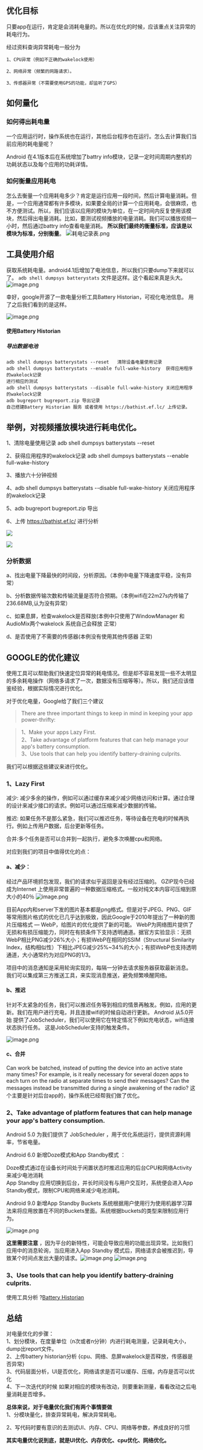 ## 优化目标
只要app在运行，肯定是会消耗电量的。所以在优化的时候，应该重点关注异常的耗电行为。

经过资料查询异常耗电一般分为

	1、CPU异常（例如不正确的wakelock使用）
	
	2、网络异常（频繁的网路请求）。
	
	3、传感器异常（不需要使用GPS的功能，却监听了GPS）


## 如何量化

### 如何得出耗电量
一个应用运行时，操作系统也在运行，其他后台程序也在运行。怎么去计算我们当前应用的耗电量呢？

 Android 在4.1版本后在系统增加了battry info模块，记录一定时间周期内整机的功耗状态以及每个应用的功耗详情。
### 如何衡量应用耗电
怎么去衡量一个应用耗电多少？肯定是运行应用一段时间，然后计算电量消耗。但是，一个应用通常都有许多模块，如果要全局的计算一个应用耗电，会很麻烦，也不方便测试。所以，我们应该以应用的模块为单位，在一定时间内反复使用该模块，然后得出电量消耗。比如，要测试视频播放的电量消耗。我们可以播放视频一小时，然后通过battry info查看电量消耗。  **所以我们最终的衡量标准，应该是以模块为标准，分别衡量**。
![耗电记录表.png](https://github.com/ZhangHao555/ReadingNotes/blob/master/pics/table.png)

## 工具使用介绍
获取系统耗电量。android4.1后增加了电池信息，所以我们只要dump下来就可以了。
```adb shell dumpsys batterystats```
文件是这样。这个看起来真是头大。
![image.png](https://upload-images.jianshu.io/upload_images/9243886-929731d730826c46.png?imageMogr2/auto-orient/strip%7CimageView2/2/w/1240)

幸好，google开源了一款电量分析工具Battery Historian，可视化电池信息。 用了之后我们看到的是这样。

![image.png](https://github.com/ZhangHao555/ReadingNotes/blob/master/pics/%E7%94%B5%E9%87%8F%E6%B6%88%E8%80%97%E5%9B%BE.png)

#### 使用Battery Historian
##### 导出数据电池
```
adb shell dumpsys batterystats --reset   清除设备电量使用记录
adb shell dumpsys batterystats --enable full-wake-history  获得应用程序的wakelock记录
进行相应的测试
adb shell dumpsys batterystats --disable full-wake-history 关闭应用程序的wakelock记录
adb bugreport bugreport.zip 导出记录
自己搭建Battery Historian 服务 或者使用 https://bathist.ef.lc/ 上传记录。
```

## 举例，对视频播放模块进行耗电优化。
1、清除电量使用记录 adb shell dumpsys batterystats --reset

2、获得应用程序的wakelock记录 adb shell dumpsys batterystats --enable full-wake-history

3、播放六十分钟视频

4、adb shell dumpsys batterystats --disable full-wake-history  关闭应用程序的wakelock记录

5、adb bugreport bugreport.zip 导出

6、上传 https://bathist.ef.lc/ 进行分析

![](https://github.com/ZhangHao555/ReadingNotes/blob/master/pics/historian1.png)

![](https://github.com/ZhangHao555/ReadingNotes/blob/master/pics/historian21.png)

### 分析数据
a、找出电量下降最快的时间段，分析原因。（本例中电量下降速度平稳，没有异常）

b、分析数据传输次数和传输流量是否符合预期。（本例wifi在22m27s内传输了236.68MB,认为没有异常）

c、如果息屏，检查wakelock是否释放(本例中只使用了WindowManager 和 AudioMix两个wakelock 系统自己会释放  正常）

d、是否使用了不需要的传感器(本例没有使用其他传感器 正常)

## GOOGLE的优化建议
使用工具可以帮助我们快速定位异常的耗电情况。但是却不容易发现一些不太明显的多余耗电操作（网络多请求了一次，数据没有压缩等等）。所以，我们还应该借鉴经验，根据实际情况进行优化。

对于优化电量，Google给了我们三个建议

> There are three important things to keep in mind in keeping your app power-thrifty:

>1、Make your apps Lazy First.  
2、Take advantage of platform features that can help manage your app's battery consumption.  
3、Use tools that can help you identify battery-draining culprits.

我们可以根据这些建议来进行优化。
### 1、Lazy First
减少: 减少多余的操作，例如可以通过缓存来减少减少网络访问和计算。通过合理的设计来减少接口的请求。例如可以通过压缩来减少数据的传输。

推迟: 如果任务不是那么紧急，我们可以推迟任务，等待设备在充电的时候再执行。例如上传用户数据，后台更新等任务。

合并:多个任务是否可以合并到一起执行，避免多次唤醒cpu和网络。

对应到我们的项目中值得优化的点：
#### a、减少： 

经过产品环境抓包发现，我们的请求似乎返回是没有经过压缩的。 
GZIP现今已经成为Internet 上使用非常普遍的一种数据压缩格式。一般对纯文本内容可压缩到原大小的40％
![image.png](![](https://github.com/ZhangHao555/ReadingNotes/blob/master/pics/search_api.png))

目前App内和server下发的图片基本都是png格式。但是对于JPEG、PNG、GIF等常用图片格式的优化已几乎达到极致，因此Google于2010年提出了一种新的图片压缩格式 — WebP，给图片的优化提供了新的可能。
WebP为网络图片提供了无损和有损压缩能力，同时在有损条件下支持透明通道。据官方实验显示：无损WebP相比PNG减少26%大小；有损WebP在相同的SSIM（Structural Similarity Index，结构相似性）下相比JPEG减少25%~34%的大小；有损WebP也支持透明通道，大小通常约为对应PNG的1/3。

项目中的消息通知是采用轮询实现的，每隔一分钟去请求服务器获取最新消息。 我们可以集成第三方推送工具，来实现消息推送，避免频繁唤醒网络。

#### b、推迟
针对不太紧急的任务，我们可以推迟任务等到相应的情景再触发。例如，应用的更新。我们在用户进行充电，并且连接wifi的时候自动进行更新。 
Android 从5.0开始 提供了JobScheduler，我们可以使用它在特定情况下例如充电状态，wifi连接状态执行任务。
这是JobScheduler支持的触发条件。

![image.png](https://upload-images.jianshu.io/upload_images/9243886-637b9d946f8f7e07.png?imageMogr2/auto-orient/strip%7CimageView2/2/w/1240)



#### c、合并
Can work be batched, instead of putting the device into an active state many times? For example, is it really necessary for several dozen apps to each turn on the radio at separate times to send their messages? Can the messages instead be transmitted during a single awakening of the radio?
这个主要是针对后台app的，操作系统已经帮我们做了优化。

### 2、Take advantage of platform features that can help manage your app's battery consumption.
Android 5.0 为我们提供了 JobScheduler ，用于优化系统运行，提供资源利用率，节省电量。 

Android 6.0 新增Doze模式和App Standby模式   ：   

Doze模式通过在设备长时间处于闲置状态时推迟应用的后台CPU和网络Activity来减少电池消耗  
App Standby 应用切换到后台，并长时间没有与用户交互时，系统便会进入App Standby模式，限制CPU和网络来减少电池消耗。 

Android 9.0 新增App Standby Buckets  系统根据用户使用行为使用机器学习算法来将应用放置在不同的Buckets里面。系统根据buckets的类型来限制应用行为。

![image.png](https://upload-images.jianshu.io/upload_images/9243886-4d762b27623a15c6.png?imageMogr2/auto-orient/strip%7CimageView2/2/w/1240)

**这里需要注意** ，因为平台的新特性，可能会导致应用的功能出现异常。比如我们应用中的消息轮询，当应用进入App Standby  模式后，网络请求会被推迟到，导致某个时间点发出大量的请求。![image.png](https://upload-images.jianshu.io/upload_images/9243886-d1494156f444aa81.png?imageMogr2/auto-orient/strip%7CimageView2/2/w/1240)
![image.png](https://upload-images.jianshu.io/upload_images/9243886-fc94f7e42049df67.png?imageMogr2/auto-orient/strip%7CimageView2/2/w/1240)




### 3、Use tools that can help you identify battery-draining culprits.
使用工具分析 ?[Battery Historian](https://github.com/google/battery-historian)

## 总结
对电量优化的步骤：  
1、划分模块，在度量单位（n次或者n分钟）内进行耗电测量，记录耗电大小，dump出report文件。   
2、上传battery  historian分析  {cpu、网络、息屏wakelock是否释放，传感器是否异常}  
3、代码层面分析，UI是否优化，网络请求是否可以缓存、压缩，内存是否可以优化  
4、下一次迭代的时候 如果对相应的模块有改动，则要重新测量，看看改动之后电量消耗是否增多。



**总体来说，对于电量优化我们有两个事情要做**  
1、分模块量化，排查异常耗电，解决异常耗电。

2、写代码时要有意识的去测试UI、内存、CPU、网络等参数，养成良好的习惯

**其实电量优化说到底，就是UI优化、内存优化、cpu优化、网络优化。**



